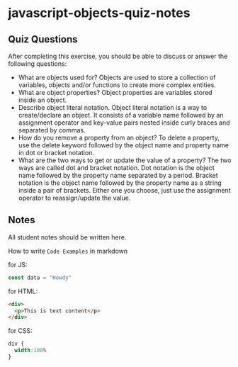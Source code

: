 # javascript-objects-quiz-notes

## Quiz Questions

After completing this exercise, you should be able to discuss or answer the following questions:

- What are objects used for?
Objects are used to store a collection of variables, objects and/or functions to create more complex entities.
- What are object properties?
Object properties are variables stored inside an object.
- Describe object literal notation.
Object literal notation is a way to create/declare an object. It consists of a variable name followed by an assignment operator and key-value pairs nested inside curly braces and separated by commas.
- How do you remove a property from an object?
To delete a property, use the delete keyword followed by the object name and property name in dot or bracket notation.
- What are the two ways to get or update the value of a property?
The two ways are called dot and bracket notation. Dot notation is the object name followed by the property name separated by a period. Bracket notation is the object name followed by the property name as a string inside a pair of brackets. Either one you choose, just use the assignment operator to reassign/update the value.
## Notes

All student notes should be written here.


How to write `Code Examples` in markdown

for JS:
```javascript
const data = "Howdy"
```

for HTML:
```html
<div>
  <p>This is text content</p>
</div>
```

for CSS:
```css
div {
  width:100%
}
```
